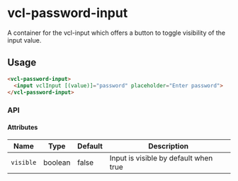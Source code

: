 # vcl-password-input

A container for the vcl-input which offers a button to toggle visibility of the input value.

## Usage

```html
<vcl-password-input>
  <input vclInput [(value)]="password" placeholder="Enter password">
</vcl-password-input>
```

### API

#### Attributes

Name            | Type    | Default           | Description
--------------- | ------- | -------           | -----------------------------------------------
`visible`       | boolean | false             | Input is visible by default when true
